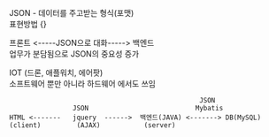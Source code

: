 JSON - 데이터를 주고받는 형식(포맷)  
표현방법 {}

프론트 <-----JSON으로 대화-----> 백엔드  
업무가 분담됨으로 JSON의 중요성 증가

IOT (드론, 애플워치, 에어팟)  
소프트웨어 뿐만 아니라 하드웨어 에서도 쓰임

                                                    JSON
                    JSON                           Mybatis
    HTML <-------   jquery  ------>  백엔드(JAVA) <-------> DB(MySQL)
    (client)         (AJAX)           (server)       


